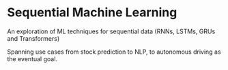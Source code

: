 # Sequential Machine Learning
An exploration of ML techniques for sequential data (RNNs, LSTMs, GRUs and Transformers)

Spanning use cases from stock prediction to NLP, to autonomous driving as the eventual goal. 
